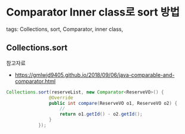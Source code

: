 # Comparator Inner class로 sort 방법

tags:
Collections, sort,  Comparator, inner class,

## Collections.sort

참고자료
- https://gmlwjd9405.github.io/2018/09/06/java-comparable-and-comparator.html

```java
Collections.sort(reserveList, new Comparator<ReserveVO>() {
                @Override
                public int compare(ReserveVO o1, ReserveVO o2) {
                    //
                    return o1.getId() - o2.getId();
                }
            });
```